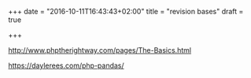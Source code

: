 +++
date = "2016-10-11T16:43:43+02:00"
title = "revision bases"
draft = true

+++

http://www.phptherightway.com/pages/The-Basics.html

https://daylerees.com/php-pandas/
